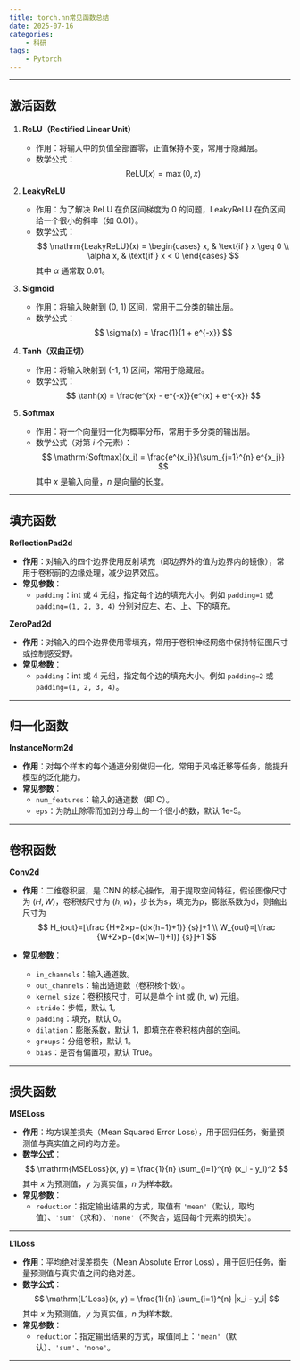 ```yaml
---
title: torch.nn常见函数总结
date: 2025-07-16
categories: 
    - 科研
tags: 
    - Pytorch
---
```


---
## 激活函数
1. **ReLU（Rectified Linear Unit）**
   - 作用：将输入中的负值全部置零，正值保持不变，常用于隐藏层。
   - 数学公式：
     $$
     \mathrm{ReLU}(x) = \max(0, x)
     $$

2. **LeakyReLU**
   - 作用：为了解决 ReLU 在负区间梯度为 0 的问题，LeakyReLU 在负区间给一个很小的斜率（如 0.01）。
   - 数学公式：
     $$
     \mathrm{LeakyReLU}(x) = 
     \begin{cases}
     x, & \text{if } x \geq 0 \\
     \alpha x, & \text{if } x < 0
     \end{cases}
     $$
     其中 $\alpha$ 通常取 0.01。

3. **Sigmoid**
   - 作用：将输入映射到 (0, 1) 区间，常用于二分类的输出层。
   - 数学公式：
     $$
     \sigma(x) = \frac{1}{1 + e^{-x}}
     $$

4. **Tanh（双曲正切）**
   - 作用：将输入映射到 (-1, 1) 区间，常用于隐藏层。
   - 数学公式：
     $$
     \tanh(x) = \frac{e^{x} - e^{-x}}{e^{x} + e^{-x}}
     $$

5. **Softmax**
   - 作用：将一个向量归一化为概率分布，常用于多分类的输出层。
   - 数学公式（对第 $i$ 个元素）：
     $$
     \mathrm{Softmax}(x_i) = \frac{e^{x_i}}{\sum_{j=1}^{n} e^{x_j}}
     $$
     其中 $x$ 是输入向量，$n$ 是向量的长度。

---
## 填充函数

**ReflectionPad2d**
- **作用**：对输入的四个边界使用反射填充（即边界外的值为边界内的镜像），常用于卷积前的边缘处理，减少边界效应。
- **常见参数**：
  - `padding`：int 或 4 元组，指定每个边的填充大小。例如 `padding=1` 或 `padding=(1, 2, 3, 4)` 分别对应左、右、上、下的填充。



**ZeroPad2d**
- **作用**：对输入的四个边界使用零填充，常用于卷积神经网络中保持特征图尺寸或控制感受野。
- **常见参数**：
  - `padding`：int 或 4 元组，指定每个边的填充大小。例如 `padding=2` 或 `padding=(1, 2, 3, 4)`。

---
## 归一化函数
**InstanceNorm2d**
- **作用**：对每个样本的每个通道分别做归一化，常用于风格迁移等任务，能提升模型的泛化能力。
- **常见参数**：
  - `num_features`：输入的通道数（即 C）。
  - `eps`：为防止除零而加到分母上的一个很小的数，默认 1e-5。


---
## 卷积函数
**Conv2d**
- **作用**：二维卷积层，是 CNN 的核心操作，用于提取空间特征，假设图像尺寸为 $(H, W)$，卷积核尺寸为 $(h, w)$，步长为s，填充为p，膨胀系数为d，则输出尺寸为
$$
H_{out}=⌊\frac {H+2×p−(d×(h−1)+1)} {s}⌋+1 \\
W_{out}=⌊\frac {W+2×p−(d×(w−1)+1)} {s}⌋+1
 $$

- **常见参数**：
  - `in_channels`：输入通道数。
  - `out_channels`：输出通道数（卷积核个数）。
  - `kernel_size`：卷积核尺寸，可以是单个 int 或 (h, w) 元组。
  - `stride`：步幅，默认 1。
  - `padding`：填充，默认 0。
  - `dilation`：膨胀系数，默认 1，即填充在卷积核内部的空间。
  - `groups`：分组卷积，默认 1。
  - `bias`：是否有偏置项，默认 True。

---

## 损失函数

**MSELoss**
- **作用**：均方误差损失（Mean Squared Error Loss），用于回归任务，衡量预测值与真实值之间的均方差。
- **数学公式**：
  $$
  \mathrm{MSELoss}(x, y) = \frac{1}{n} \sum_{i=1}^{n} (x_i - y_i)^2
  $$
  其中 $x$ 为预测值，$y$ 为真实值，$n$ 为样本数。
- **常见参数**：
  - `reduction`：指定输出结果的方式，取值有 `'mean'`（默认，取均值）、`'sum'`（求和）、`'none'`（不聚合，返回每个元素的损失）。

---

**L1Loss**
- **作用**：平均绝对误差损失（Mean Absolute Error Loss），用于回归任务，衡量预测值与真实值之间的绝对差。
- **数学公式**：
  $$
  \mathrm{L1Loss}(x, y) = \frac{1}{n} \sum_{i=1}^{n} |x_i - y_i|
  $$
  其中 $x$ 为预测值，$y$ 为真实值，$n$ 为样本数。
- **常见参数**：
  - `reduction`：指定输出结果的方式，取值同上：`'mean'`（默认）、`'sum'`、`'none'`。

---